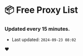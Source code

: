 # :package: Free Proxy List
### Updated every 15 minutes.

- Last updated: `2024-09-23 08:02`

:heart:
